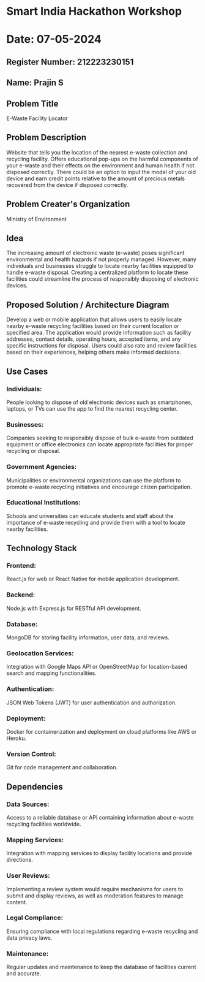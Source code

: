 # Smart India Hackathon Workshop
# Date: 07-05-2024
## Register Number: 212223230151
## Name: Prajin S
## Problem Title
E-Waste Facility Locator
## Problem Description
Website that tells you the location of the nearest e-waste collection and recycling facility. Offers educational pop-ups on the harmful components of your e-waste and their effects on the environment and human health if not disposed correctly. There could be an option to input the model of your old device and earn credit points relative to the amount of precious metals recovered from the device if disposed correctly.
## Problem Creater's Organization
Ministry of Environment

## Idea
The increasing amount of electronic waste (e-waste) poses significant environmental and health hazards if not properly managed. However, many individuals and businesses struggle to locate nearby facilities equipped to handle e-waste disposal. Creating a centralized platform to locate these facilities could streamline the process of responsibly disposing of electronic devices.

## Proposed Solution / Architecture Diagram
Develop a web or mobile application that allows users to easily locate nearby e-waste recycling facilities based on their current location or specified area. The application would provide information such as facility addresses, contact details, operating hours, accepted items, and any specific instructions for disposal. Users could also rate and review facilities based on their experiences, helping others make informed decisions.

## Use Cases
### Individuals: 
People looking to dispose of old electronic devices such as smartphones, laptops, or TVs can use the app to find the nearest recycling center.

### Businesses: 
Companies seeking to responsibly dispose of bulk e-waste from outdated equipment or office electronics can locate appropriate facilities for proper recycling or disposal.

### Government Agencies: 
Municipalities or environmental organizations can use the platform to promote e-waste recycling initiatives and encourage citizen participation.

### Educational Institutions: 
Schools and universities can educate students and staff about the importance of e-waste recycling and provide them with a tool to locate nearby facilities.

## Technology Stack
### Frontend:
React.js for web or React Native for mobile application development.

### Backend:
Node.js with Express.js for RESTful API development.

### Database:
MongoDB for storing facility information, user data, and reviews.

### Geolocation Services:
Integration with Google Maps API or OpenStreetMap for location-based search and mapping functionalities.

### Authentication:
JSON Web Tokens (JWT) for user authentication and authorization.

### Deployment:
Docker for containerization and deployment on cloud platforms like AWS or Heroku.

### Version Control: 
Git for code management and collaboration.

## Dependencies
### Data Sources:
Access to a reliable database or API containing information about e-waste recycling facilities worldwide.

### Mapping Services:
Integration with mapping services to display facility locations and provide directions.

### User Reviews:
Implementing a review system would require mechanisms for users to submit and display reviews, as well as moderation features to manage content.

### Legal Compliance:
Ensuring compliance with local regulations regarding e-waste recycling and data privacy laws.

### Maintenance: 
Regular updates and maintenance to keep the database of facilities current and accurate.
